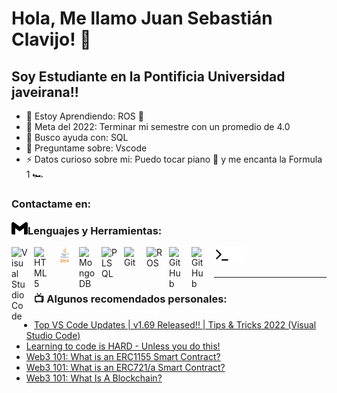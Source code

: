 # Hola, Me llamo Juan Sebastián Clavijo! 👋 

## Soy Estudiante en la Pontificia Universidad javeirana!!

- 🌱 Estoy Aprendiendo: ROS 🦾
- 🥅 Meta del 2022: Terminar mi semestre con un promedio de 4.0
- 🤔 Busco ayuda con: SQL
- 💬 Preguntame sobre: Vscode
- ⚡ Datos curioso sobre mi: Puedo tocar piano 🎹 y me encanta la Formula 1 🏎️


### Contactame en:

[<img align="left" alt="Visual Studio Code" width="26px" src="./img/gmail.svg" />](jclavijomartinez@gmail.com#gh-light-mode-only)
<!-- [<img align="left" alt="Visual Studio Code" width="26px" src="./img/gmail.svg" style="padding-right:10px;" />](jclavijomartinez@gmail.com#gh-light-mode-only) -->



### Lenguajes y Herramientas:

[<img align="left" alt="Visual Studio Code" width="26px" src="https://cdn.jsdelivr.net/gh/devicons/devicon/icons/vscode/vscode-original.svg" style="padding-right:10px;" />](https://code.visualstudio.com/)
[<img align="left" alt="HTML5" width="26px" src="https://cdn.jsdelivr.net/gh/devicons/devicon/icons/html5/html5-original.svg" style="padding-right:10px;" />](https://es.wikipedia.org/wiki/HTML5)
[<img align="left" alt="JAVA" width="26px" src="https://raw.githubusercontent.com/github/explore/5b3600551e122a3277c2c5368af2ad5725ffa9a1/topics/java/java.png" style="padding-right:10px;" />](https://www.oracle.com/java/technologies/downloads/)
[<img align="left" alt="MongoDB" width="26px" src="https://cdn.jsdelivr.net/gh/devicons/devicon/icons/mongodb/mongodb-original.svg" style="padding-right:10px;" />](https://www.mongodb.com/es)
[<img align="left" alt="PLSQL" width="26px" src="https://www.oracle.com/a/ocom/img/pl-sql.svg" style="padding-right:10px;" />](https://www.oracle.com/co/database/technologies/appdev/plsql.html)
[<img align="left" alt="Git" width="26px" src="https://cdn.jsdelivr.net/gh/devicons/devicon/icons/git/git-original.svg" style="padding-right:10px;" />](https://git-scm.com/)
[<img align="left" alt="ROS" width="26px" src="https://avatars.githubusercontent.com/u/547448?s=200&v=4" style="padding-right:10px;" />](https://www.ros.org/)
[<img align="left" alt="GitHub" width="26px" src="https://user-images.githubusercontent.com/3369400/139447912-e0f43f33-6d9f-45f8-be46-2df5bbc91289.png" style="padding-right:10px;" />](https://www.youtube.com/playlist?list=PLkwxH9e_vrAJ0WbEsFA9W3I1W-g_BTsbt#gh-dark-mode-only)
[<img align="left" alt="GitHub" width="26px" src="https://user-images.githubusercontent.com/3369400/139448065-39a229ba-4b06-434b-bc67-616e2ed80c8f.png" style="padding-right:10px;" />](https://www.youtube.com/playlist?list=PLkwxH9e_vrAJ0WbEsFA9W3I1W-g_BTsbt#gh-light-mode-only)
[<img align="left" alt="Terminal" width="26px" src="./img/terminal-light.svg" />](https://www.youtube.com/playlist?list=PLkwxH9e_vrAJ0WbEsFA9W3I1W-g_BTsbt#gh-light-mode-only)
[<img align="left" alt="Terminal" width="26px" src="./img/terminal-dark.svg" />](https://www.youtube.com/playlist?list=PLkwxH9e_vrAJ0WbEsFA9W3I1W-g_BTsbt#gh-dark-mode-only)
</br>
</br>

---

### 📺 Algunos recomendados personales:

<!-- YOUTUBE:START -->
- [Top VS Code Updates | v1.69 Released!! | Tips &amp; Tricks 2022 &lpar;Visual Studio Code&rpar;](https://www.youtube.com/watch?v=2ncAmRBCN1w)
- [Learning to code is HARD - Unless you do this!](https://www.youtube.com/watch?v=VGGWcy6__Fg)
- [Web3 101: What is an ERC1155 Smart Contract?](https://www.youtube.com/watch?v=q0M21Gk1ZnI)
- [Web3 101: What is an ERC721/a Smart Contract?](https://www.youtube.com/watch?v=_XAxn0glwAI)
- [Web3 101: What Is A Blockchain?](https://www.youtube.com/watch?v=145m3Ev4zbo)
<!-- YOUTUBE:END -->